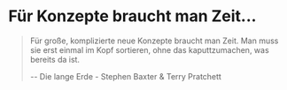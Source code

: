 # Für Konzepte braucht man Zeit...

> Für große, komplizierte neue Konzepte braucht man Zeit. Man muss sie erst einmal im Kopf sortieren, ohne das kaputtzumachen, was bereits da ist.
>
> -- Die lange Erde - Stephen Baxter &amp; Terry Pratchett
